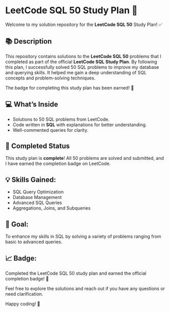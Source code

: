 # LeetCode SQL 50 Study Plan 🎉

Welcome to my solution repository for the **LeetCode SQL 50** Study Plan! ✅

## 📚 Description
This repository contains solutions to the **LeetCode SQL 50** problems that I completed as part of the official **LeetCode SQL Study Plan**. By following this plan, I successfully solved 50 SQL problems to improve my database and querying skills. It helped me gain a deep understanding of SQL concepts and problem-solving techniques.

The badge for completing this study plan has been earned! 🏅

## 💻 What’s Inside
- Solutions to 50 SQL problems from LeetCode.
- Code written in **SQL** with explanations for better understanding.
- Well-commented queries for clarity.

## 🏁 Completed Status
This study plan is **complete**! All 50 problems are solved and submitted, and I have earned the completion badge on LeetCode.

## 💡 Skills Gained:
- SQL Query Optimization
- Database Management
- Advanced SQL Queries
- Aggregations, Joins, and Subqueries

## 🎯 Goal:
To enhance my skills in SQL by solving a variety of problems ranging from basic to advanced queries.

## 📈 Badge:
Completed the LeetCode SQL 50 study plan and earned the official completion badge! 🏅

Feel free to explore the solutions and reach out if you have any questions or need clarification. 

Happy coding! 🚀
